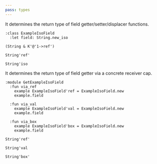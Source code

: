```yaml
---
pass: types
---
```


It determines the return type of field getter/setter/displacer functions.

```savi
:class ExampleIsoField
  :let field: String.new_iso
```
```types.return ExampleIsoField.field
(String & K'@'1->ref')
```
```types.return ExampleIsoField.field=
String'ref'
```
```types.return ExampleIsoField.field<<=
String'iso
```

It determines the return type of field getter via a concrete receiver cap.

```savi
:module GetExampleIsoField
  :fun via_ref
    example ExampleIsoField'ref = ExampleIsoField.new
    example.field

  :fun via_val
    example ExampleIsoField'val = ExampleIsoField.new
    example.field

  :fun via_box
    example ExampleIsoField'box = ExampleIsoField.new
    example.field
```
```types.return GetExampleIsoField.via_ref
String'ref'
```
```types.return GetExampleIsoField.via_val
String'val
```
```types.return GetExampleIsoField.via_box
String'box'
```
